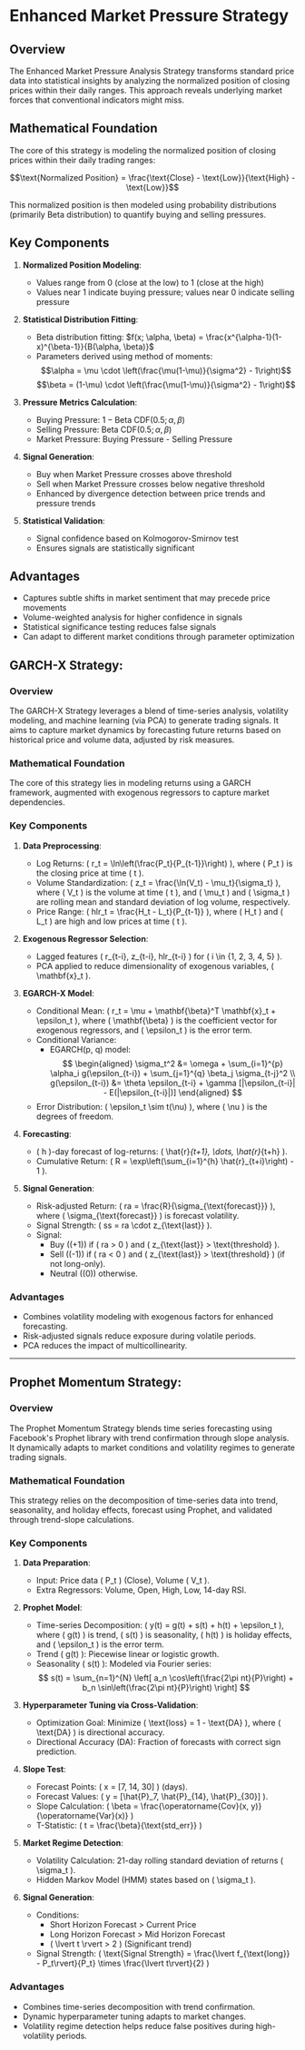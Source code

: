 # Enhanced Market Pressure Strategy

## Overview

The Enhanced Market Pressure Analysis Strategy transforms standard price data into statistical insights by analyzing the normalized position of closing prices within their daily ranges. This approach reveals underlying market forces that conventional indicators might miss.

## Mathematical Foundation

The core of this strategy is modeling the normalized position of closing prices within their daily trading ranges:

$$\text{Normalized Position} = \frac{\text{Close} - \text{Low}}{\text{High} - \text{Low}}$$

This normalized position is then modeled using probability distributions (primarily Beta distribution) to quantify buying and selling pressures.

## Key Components

1. **Normalized Position Modeling**:
   - Values range from 0 (close at the low) to 1 (close at the high)
   - Values near 1 indicate buying pressure; values near 0 indicate selling pressure

2. **Statistical Distribution Fitting**:
   - Beta distribution fitting: $f(x; \alpha, \beta) = \frac{x^{\alpha-1}(1-x)^{\beta-1}}{B(\alpha, \beta)}$
   - Parameters derived using method of moments:
     $$\alpha = \mu \cdot \left(\frac{\mu(1-\mu)}{\sigma^2} - 1\right)$$
     $$\beta = (1-\mu) \cdot \left(\frac{\mu(1-\mu)}{\sigma^2} - 1\right)$$

3. **Pressure Metrics Calculation**:
   - Buying Pressure: $1 - \text{Beta CDF}(0.5; \alpha, \beta)$
   - Selling Pressure: $\text{Beta CDF}(0.5; \alpha, \beta)$
   - Market Pressure: Buying Pressure - Selling Pressure

4. **Signal Generation**:
   - Buy when Market Pressure crosses above threshold
   - Sell when Market Pressure crosses below negative threshold
   - Enhanced by divergence detection between price trends and pressure trends

5. **Statistical Validation**:
   - Signal confidence based on Kolmogorov-Smirnov test
   - Ensures signals are statistically significant

## Advantages

- Captures subtle shifts in market sentiment that may precede price movements
- Volume-weighted analysis for higher confidence in signals
- Statistical significance testing reduces false signals
- Can adapt to different market conditions through parameter optimization



## GARCH-X Strategy: 

### Overview

The GARCH-X Strategy leverages a blend of time-series analysis, volatility modeling, and machine learning (via PCA) to generate trading signals. It aims to capture market dynamics by forecasting future returns based on historical price and volume data, adjusted by risk measures.

### Mathematical Foundation

The core of this strategy lies in modeling returns using a GARCH framework, augmented with exogenous regressors to capture market dependencies.

### Key Components

1.  **Data Preprocessing**:
    -   Log Returns: \( r_t = \ln\left(\frac{P_t}{P_{t-1}}\right) \), where \( P_t \) is the closing price at time \( t \).
    -   Volume Standardization: \( z_t = \frac{\ln(V_t) - \mu_t}{\sigma_t} \), where \( V_t \) is the volume at time \( t \), and \( \mu_t \) and \( \sigma_t \) are rolling mean and standard deviation of log volume, respectively.
    -   Price Range: \( hlr_t = \frac{H_t - L_t}{P_{t-1}} \), where \( H_t \) and \( L_t \) are high and low prices at time \( t \).

2.  **Exogenous Regressor Selection**:
    -   Lagged features \( r_{t-i}, z_{t-i}, hlr_{t-i} \) for \( i \in \{1, 2, 3, 4, 5\} \).
    -   PCA applied to reduce dimensionality of exogenous variables, \( \mathbf{x}_t \).

3.  **EGARCH-X Model**:
    -   Conditional Mean: \( r_t = \mu + \mathbf{\beta}^T \mathbf{x}_t + \epsilon_t \), where \( \mathbf{\beta} \) is the coefficient vector for exogenous regressors, and \( \epsilon_t \) is the error term.
    -   Conditional Variance:
        -   EGARCH(p, q) model:
            $$
            \begin{aligned}
            \sigma_t^2 &= \omega + \sum_{i=1}^{p} \alpha_i g(\epsilon_{t-i}) + \sum_{j=1}^{q} \beta_j \sigma_{t-j}^2 \\
            g(\epsilon_{t-i}) &= \theta \epsilon_{t-i} + \gamma [|\epsilon_{t-i}| - E(|\epsilon_{t-i}|)]
            \end{aligned}
            $$
    -   Error Distribution: \( \epsilon_t \sim t(\nu) \), where \( \nu \) is the degrees of freedom.

4.  **Forecasting**:
    -   \( h \)-day forecast of log-returns: \( \hat{r}_{t+1}, \dots, \hat{r}_{t+h} \).
    -   Cumulative Return: \( R = \exp\left(\sum_{i=1}^{h} \hat{r}_{t+i}\right) - 1 \).

5.  **Signal Generation**:
    -   Risk-adjusted Return: \( ra = \frac{R}{\sigma_{\text{forecast}}} \), where \( \sigma_{\text{forecast}} \) is forecast volatility.
    -   Signal Strength: \( ss = ra \cdot z_{\text{last}} \).
    -   Signal:
        -   Buy (\(+1\)) if \( ra > 0 \) and \( z_{\text{last}} > \text{threshold} \).
        -   Sell (\(-1\)) if \( ra < 0 \) and \( z_{\text{last}} > \text{threshold} \) (if not long-only).
        -   Neutral (\(0\)) otherwise.

### Advantages

-   Combines volatility modeling with exogenous factors for enhanced forecasting.
-   Risk-adjusted signals reduce exposure during volatile periods.
-   PCA reduces the impact of multicollinearity.

---

## Prophet Momentum Strategy:

### Overview

The Prophet Momentum Strategy blends time series forecasting using Facebook's Prophet library with trend confirmation through slope analysis. It dynamically adapts to market conditions and volatility regimes to generate trading signals.

### Mathematical Foundation

This strategy relies on the decomposition of time-series data into trend, seasonality, and holiday effects, forecast using Prophet, and validated through trend-slope calculations.

### Key Components

1.  **Data Preparation**:
    -   Input: Price data \( P_t \) (Close), Volume \( V_t \).
    -   Extra Regressors: Volume, Open, High, Low, 14-day RSI.

2.  **Prophet Model**:
    -   Time-series Decomposition: \( y(t) = g(t) + s(t) + h(t) + \epsilon_t \), where \( g(t) \) is trend, \( s(t) \) is seasonality, \( h(t) \) is holiday effects, and \( \epsilon_t \) is the error term.
    -   Trend \( g(t) \): Piecewise linear or logistic growth.
    -   Seasonality \( s(t) \): Modeled via Fourier series:
        $$
        s(t) = \sum_{n=1}^{N} \left[ a_n \cos\left(\frac{2\pi nt}{P}\right) + b_n \sin\left(\frac{2\pi nt}{P}\right) \right]
        $$

3.  **Hyperparameter Tuning via Cross-Validation**:
    -   Optimization Goal: Minimize \( \text{loss} = 1 - \text{DA} \), where \( \text{DA} \) is directional accuracy.
    -   Directional Accuracy (DA): Fraction of forecasts with correct sign prediction.

4.  **Slope Test**:
    -   Forecast Points: \( x = [7, 14, 30] \) (days).
    -   Forecast Values: \( y = [\hat{P}\_7, \hat{P}\_{14}, \hat{P}\_{30}] \).
    -   Slope Calculation: \( \beta = \frac{\operatorname{Cov}(x, y)}{\operatorname{Var}(x)} \)
    -   T-Statistic: \( t = \frac{\beta}{\text{std\_err}} \)

5.  **Market Regime Detection**:
    -   Volatility Calculation: 21-day rolling standard deviation of returns \( \sigma_t \).
    -   Hidden Markov Model (HMM) states based on \( \sigma_t \).

6.  **Signal Generation**:
    -   Conditions:
        -   Short Horizon Forecast > Current Price
        -   Long Horizon Forecast > Mid Horizon Forecast
        -   \( \lvert t \rvert > 2 \) (Significant trend)
    -   Signal Strength: \( \text{Signal Strength} = \frac{\lvert f_{\text{long}} - P_t\rvert}{P_t} \times \frac{\lvert t\rvert}{2} \)

### Advantages

-   Combines time-series decomposition with trend confirmation.
-   Dynamic hyperparameter tuning adapts to market changes.
-   Volatility regime detection helps reduce false positives during high-volatility periods.
